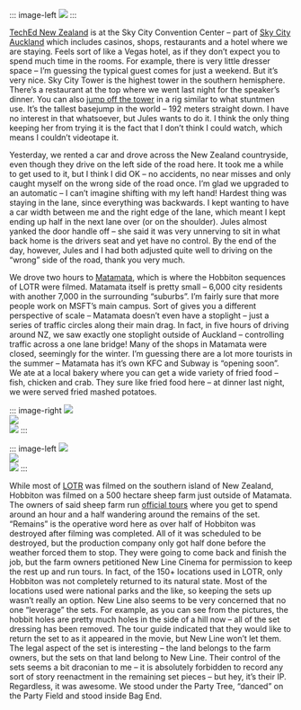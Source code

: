 ::: image-left
[![](http://image.devhawk.net/blog-content/20040801-hanging-in-hobbiton/AlbertParkPDT-4-small.jpg)](http://image.devhawk.net/blog-content/20040801-hanging-in-hobbiton/AlbertParkPDT-4.jpg)
:::

[TechEd New Zealand](http://www.microsoft.com/nz/teched) is at the Sky City
Convention Center – part of [Sky City
Auckland](http://www.skycityauckland.co.nz/) which includes casinos,
shops, restaurants and a hotel where we are staying. Feels sort of like
a Vegas hotel, as if they don’t expect you to spend much time in the
rooms. For example, there is very little dresser space – I’m guessing
the typical guest comes for just a weekend. But it’s very nice. Sky City
Tower is the highest tower in the southern hemisphere. There’s a
restaurant at the top where we went last night for the speaker’s dinner.
You can also [jump off the tower](http://www.skyjump.co.nz/) in a rig
similar to what stuntmen use. It’s the tallest basejump in the world –
192 meters straight down. I have no interest in that whatsoever, but
Jules wants to do it. I think the only thing keeping her from trying it
is the fact that I don’t think I could watch, which means I couldn’t
videotape it.

Yesterday, we rented a car and drove across the New Zealand countryside,
even though they drive on the left side of the road here. It took me a
while to get used to it, but I think I did OK – no accidents, no near
misses and only caught myself on the wrong side of the road once. I’m
glad we upgraded to an automatic – I can’t imagine shifting with my left
hand! Hardest thing was staying in the lane, since everything was
backwards. I kept wanting to have a car width between me and the right
edge of the lane, which meant I kept ending up half in the next lane
over (or on the shoulder). Jules almost yanked the door handle off – she
said it was very unnerving to sit in what back home is the drivers seat
and yet have no control. By the end of the day, however, Jules and I had
both adjusted quite well to driving on the “wrong” side of the road,
thank you very much.

We drove two hours to [Matamata](http://www.matamata-info.co.nz/), which
is where the Hobbiton sequences of LOTR were filmed. Matamata itself is
pretty small – 6,000 city residents with another 7,000 in the
surrounding “suburbs”. I’m fairly sure that more people work on MSFT’s
main campus. Sort of gives you a different perspective of scale –
Matamata doesn’t even have a stoplight – just a series of traffic
circles along their main drag. In fact, in five hours of driving around
NZ, we saw exactly one stoplight outside of Auckland – controlling
traffic across a one lane bridge! Many of the shops in Matamata were
closed, seemingly for the winter. I’m guessing there are a lot more
tourists in the summer – Matamata has it’s own KFC and Subway is
“opening soon”. We ate at a local bakery where you can get a wide
variety of fried food – fish, chicken and crab. They sure like fried
food here – at dinner last night, we were served fried mashed potatoes.

::: image-right
[![](http://image.devhawk.net/blog-content/20040801-hanging-in-hobbiton/HobbitonNZT-61-small.jpg)](http://image.devhawk.net/blog-content/20040801-hanging-in-hobbiton/HobbitonNZT-61.jpg)\
[![](http://image.devhawk.net/blog-content/20040801-hanging-in-hobbiton/HobbitonNZT-20-small.jpg)](http://image.devhawk.net/blog-content/20040801-hanging-in-hobbiton/HobbitonNZT-20.jpg)\
[![](http://image.devhawk.net/blog-content/20040801-hanging-in-hobbiton/HobbitonNZT-85-small.jpg)](http://image.devhawk.net/blog-content/20040801-hanging-in-hobbiton/HobbitonNZT-85.jpg)
:::

::: image-left
[![](http://image.devhawk.net/blog-content/20040801-hanging-in-hobbiton/HobbitonNZT-24-small.jpg)](http://image.devhawk.net/blog-content/20040801-hanging-in-hobbiton/HobbitonNZT-24.jpg)\
[![](http://image.devhawk.net/blog-content/20040801-hanging-in-hobbiton/HobbitonNZT-55-small.jpg)](http://image.devhawk.net/blog-content/20040801-hanging-in-hobbiton/HobbitonNZT-55.jpg)\
[![](http://image.devhawk.net/blog-content/20040801-hanging-in-hobbiton/HobbitonNZT-70-small.jpg)](http://image.devhawk.net/blog-content/20040801-hanging-in-hobbiton/HobbitonNZT-70.jpg)
:::

While most of [LOTR](http://lordoftherings.net/) was filmed on the
southern island of New Zealand, Hobbiton was filmed on a 500 hectare
sheep farm just outside of Matamata. The owners of said sheep farm run
[official tours](http://www.hobbitontours.com/) where you get to spend
around an hour and a half wandering around the remains of the set.
“Remains” is the operative word here as over half of Hobbiton was
destroyed after filming was completed. All of it was scheduled to be
destroyed, but the production company only got half done before the
weather forced them to stop. They were going to come back and finish the
job, but the farm owners petitioned New Line Cinema for permission to
keep the rest up and run tours. In fact, of the 150+ locations used in
LOTR, only Hobbiton was not completely returned to its natural state.
Most of the locations used were national parks and the like, so keeping
the sets up wasn’t really an option. New Line also seems to be very
concerned that no one “leverage” the sets. For example, as you can see
from the pictures, the hobbit holes are pretty much holes in the side of
a hill now – all of the set dressing has been removed. The tour guide
indicated that they would like to return the set to as it appeared in
the movie, but New Line won’t let them. The legal aspect of the set is
interesting – the land belongs to the farm owners, but the sets on that
land belong to New Line. Their control of the sets seems a bit draconian
to me – it is absolutely forbidden to record any sort of story
reenactment in the remaining set pieces – but hey, it’s their IP.
Regardless, it was awesome. We stood under the Party Tree, “danced” on
the Party Field and stood inside Bag End.
